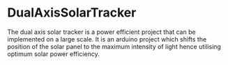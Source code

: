 # DualAxisSolarTracker
The dual axis solar tracker is a power efficient project that can be implemented on a large scale. It is an arduino project which shifts the position of the solar panel to the maximum intensity of light hence utilising optimum solar power efficiency. 
